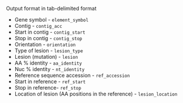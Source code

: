 Output format in tab-delimited format
- Gene symbol - `element_symbol`
- Contig - `contig_acc`
- Start in contig - `contig_start`
- Stop in contig - `contig_stop`
- Orientation - `orientation`
- Type of lesion - `lesion_type`
- Lesion (mutation) - `lesion`
- AA % identity - `aa_identity`
- Nuc % identity - `nt_identity`
- Reference sequence accession - `ref_accession`
- Start in reference - `ref_start`
- Stop in reference- `ref_stop`
- Location of lesion (AA positions in the reference) - `lesion_location`

